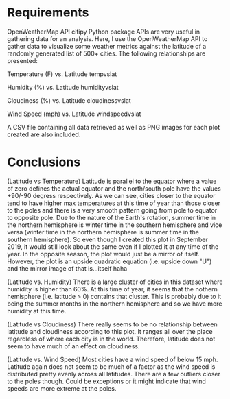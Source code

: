 # Requirements

OpenWeatherMap API
citipy Python package
APIs are very useful in gathering data for an analysis. Here, I use the OpenWeatherMap API to gather data to visualize some weather metrics against the latitude of a randomly generated list of 500+ cities. The following relationships are presented:

Temperature (F) vs. Latitude
tempvslat

Humidity (%) vs. Latitude
humidityvslat

Cloudiness (%) vs. Latitude
cloudinessvslat

Wind Speed (mph) vs. Latitude
windspeedvslat

A CSV file containing all data retrieved as well as PNG images for each plot created are also included.

# Conclusions

(Latitude vs Temperature) Latitude is parallel to the equator where a value of zero defines the actual equator and the north/south pole have the values +90/-90 degress respectively. As we can see, cities closer to the equator tend to have higher max temperatures at this time of year than those closer to the poles and there is a very smooth pattern going from pole to equator to opposite pole. Due to the nature of the Earth's rotation, summer time in the northern hemisphere is winter time in the southern hemisphere and vice versa (winter time in the northern hemisphere is summer time in the southern hemisphere). So even though I created this plot in September 2019, it would still look about the same even if I plotted it at any time of the year. In the opposite season, the plot would just be a mirror of itself. However, the plot is an upside quadratic equation (i.e. upside down "U") and the mirror image of that is...itself haha

(Latitude vs. Humidity) There is a large cluster of cities in this dataset where humidity is higher than 60%. At this time of year, it seems that the nothern hemisphere (i.e. latitude > 0) contains that cluster. This is probably due to it being the summer months in the northern hemisphere and so we have more humidity at this time.

(Latitude vs Cloudiness) There really seems to be no relationship between latitude and cloudiness according to this plot. It ranges all over the place regardless of where each city is in the world. Therefore, latitude does not seem to have much of an effect on cloudiness.

(Latitude vs. Wind Speed) Most cities have a wind speed of below 15 mph. Latitude again does not seem to be much of a factor as the wind speed is distributed pretty evenly across all latitudes. There are a few outliers closer to the poles though. Could be exceptions or it might indicate that wind speeds are more extreme at the poles.
